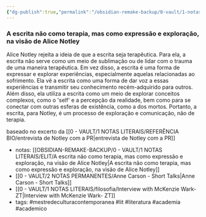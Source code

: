 ```yaml
---
{"dg-publish":true,"permalink":"/obsidian-remake-backup/0-vault/1-notas-literais/elit/a-escrita-nao-como-terapia-mas-como-expressao-e-exploracao-na-visao-de-alice-notley/","tags":["mestredeculturacontemporanea","lit","literatura","academia","academico"],"dgHomeLink":true,"dgShowLocalGraph":true,"dgShowFileTree":true,"dgEnableSearch":true,"noteIcon":""}
---
```


### A escrita não como terapia, mas como expressão e exploração, na visão de Alice Notley
Alice Notley rejeita a ideia de que a escrita seja terapêutica. Para ela, a escrita não serve como um meio de sublimação ou de lidar com o trauma de uma maneira terapêutica. Em vez disso, a escrita é uma forma de expressar e explorar experiências, especialmente aquelas relacionadas ao sofrimento. Ela vê a escrita como uma forma de dar voz a essas experiências e transmitir seu conhecimento recém-adquirido para outros. Além disso, ela utiliza a escrita como um meio de explorar conceitos complexos, como o 'self' e a percepção da realidade, bem como para se conectar com outras esferas de existência, como a dos mortos. Portanto, a escrita, para Notley, é um processo de exploração e comunicação, não de terapia.

baseado no excerto da [[0 - VAULT/1 NOTAS LITERAIS/REFERÊNCIA BIO/entrevista de Notley com a PR\|entrevista de Notley com a PR]]

- notas: [[OBSIDIAN-REMAKE-BACKUP/0 - VAULT/1 NOTAS LITERAIS/ELIT/A escrita não como terapia, mas como expressão e exploração, na visão de Alice Notley\|A escrita não como terapia, mas como expressão e exploração, na visão de Alice Notley]]
- [[0 - VAULT/2 NOTAS PERMANENTES/Anne Carson - Short Talks\|Anne Carson - Short Talks]]
- [[0 - VAULT/1 NOTAS LITERAIS/filosofia/Interview with McKenzie Wark- ZT\|Interview with McKenzie Wark- ZT]]
- tags: #mestredeculturacontemporanea #lit #literatura #academia #academico 